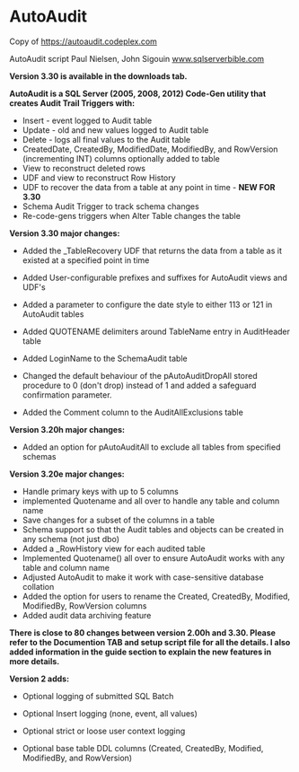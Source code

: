 # AutoAudit
Copy of https://autoaudit.codeplex.com

AutoAudit script
Paul Nielsen, John Sigouin
www.sqlserverbible.com

**Version 3.30 is available in the downloads tab.**

**AutoAudit is a SQL Server (2005, 2008, 2012) Code-Gen utility that creates Audit Trail Triggers with:**

- Insert - event logged to Audit table
- Update - old and new values logged to Audit table
- Delete - logs all final values to the Audit table
- CreatedDate, CreatedBy, ModifiedDate, ModifiedBy, and RowVersion (incrementing INT) columns optionally added to table
- View to reconstruct deleted rows
- UDF and view to reconstruct Row History
- UDF to recover the data from a table at any point in time - **NEW FOR 3.30**
- Schema Audit Trigger to track schema changes
- Re-code-gens triggers when Alter Table changes the table



**Version 3.30 major changes:**

- 
  Added the _TableRecovery UDF that returns the data from a table as it existed at a specified point in time

- Added User-configurable prefixes and suffixes for AutoAudit views and UDF's
- Added a parameter to configure the date style to either 113 or 121 in AutoAudit tables
- Added QUOTENAME delimiters around TableName entry in AuditHeader table
- Added LoginName to the SchemaAudit table
- Changed the default behaviour of the pAutoAuditDropAll stored procedure to 0 (don't drop) instead of 1 and added a safeguard confirmation parameter.
- Added the Comment column to the AuditAllExclusions table



**Version 3.20h major changes:**

- Added an option for pAutoAuditAll to exclude all tables from specified schemas



**Version 3.20e major changes:**

- Handle primary keys with up to 5 columns
- implemented Quotename and all over to handle any table and column name
- Save changes for a subset of the columns in a table
- Schema support so that the Audit tables and objects can be created in any schema (not just dbo)
- Added a _RowHistory view for each audited table
- Implemented Quotename() all over to ensure AutoAudit works with any table and column name
- Adjusted AutoAudit to make it work with case-sensitive database collation
- Added the option for users to rename the Created, CreatedBy, Modified, ModifiedBy, RowVersion columns
- Added audit data archiving feature



**There is close to 80 changes between version 2.00h and 3.30. Please refer to the Documention TAB and setup script file for all the details. I also added information in the guide section to explain the new features in more details.**



**Version 2 adds:**

- Optional logging of submitted SQL Batch


- Optional Insert logging (none, event, all values)
- Optional strict or loose user context logging
- Optional base table DDL columns (Created, CreatedBy, Modified, ModifiedBy, and RowVersion)



